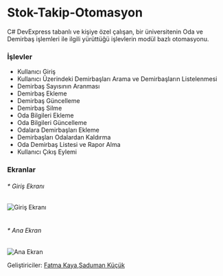 # Stok-Takip-Otomasyon

C# DevExpress tabanlı ve kişiye özel çalışan, bir üniversitenin Oda ve Demirbaş işlemleri
ile ilgili yürüttüğü işlevlerin modül bazlı otomasyonu.

### İşlevler
* Kullanıcı Giriş
* Kullanıcı Üzerindeki Demirbaşları Arama ve Demirbaşların Listelenmesi
* Demirbaş Sayısının Aranması
* Demirbaş Ekleme
* Demirbaş Güncelleme
* Demirbaş Silme
* Oda Bilgileri Ekleme
* Oda Bilgileri Güncelleme
* Odalara Demirbaşları Ekleme
* Demirbaşları Odalardan Kaldırma
* Oda Demirbaş Listesi ve Rapor Alma
* Kullanıcı Çıkış Eylemi

### Ekranlar


###### * Giriş Ekranı
![Giriş Ekranı](https://github.com/sadumankucuk/Stok-Takip-Otomasyon/blob/master/images/stoktakip_giris.JPG)
<br></br>

###### * Ana Ekran
![Ana Ekran](https://github.com/sadumankucuk/Stok-Takip-Otomasyon/blob/master/images/stoktakip_mdi.JPG)

Geliştiriciler: 
[Fatma Kaya](https://github.com/FatmaKaya),[Şaduman Küçük](https://github.com/sadumankucuk)
